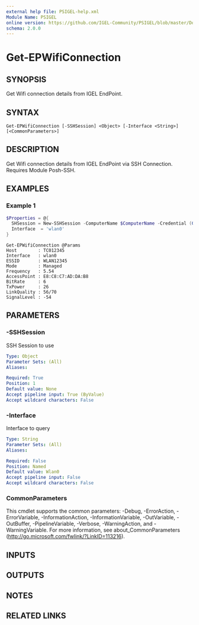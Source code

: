 ```yaml
---
external help file: PSIGEL-help.xml
Module Name: PSIGEL
online version: https://github.com/IGEL-Community/PSIGEL/blob/master/Docs/Get-EPWifiConnection.md
schema: 2.0.0
---
```


# Get-EPWifiConnection

## SYNOPSIS
Get Wifi connection details from IGEL EndPoint.

## SYNTAX

```
Get-EPWifiConnection [-SSHSession] <Object> [-Interface <String>] [<CommonParameters>]
```

## DESCRIPTION
Get Wifi connection details from IGEL EndPoint via SSH Connection.
Requires Module Posh-SSH.

## EXAMPLES

### Example 1
```powershell
$Properties = @{
  SHSession = New-SSHSession -ComputerName $ComputerName -Credential (Get-Credential) -AcceptKey
  Interface  = 'wlan0'
}
```

```
Get-EPWifiConnection @Params
Host        : TC012345
Interface   : wlan0
ESSID       : WLAN12345
Mode        : Managed
Frequency   : 5.54
AccessPoint : E8:C8:C7:AD:DA:B8
BitRate     : 6
TxPower     : 26
LinkQuality : 56/70
SignalLevel : -54
```

## PARAMETERS

### -SSHSession
SSH Session to use

```yaml
Type: Object
Parameter Sets: (All)
Aliases:

Required: True
Position: 1
Default value: None
Accept pipeline input: True (ByValue)
Accept wildcard characters: False
```

### -Interface
Interface to query

```yaml
Type: String
Parameter Sets: (All)
Aliases:

Required: False
Position: Named
Default value: Wlan0
Accept pipeline input: False
Accept wildcard characters: False
```

### CommonParameters
This cmdlet supports the common parameters: -Debug, -ErrorAction, -ErrorVariable, -InformationAction, -InformationVariable, -OutVariable, -OutBuffer, -PipelineVariable, -Verbose, -WarningAction, and -WarningVariable. For more information, see about_CommonParameters (http://go.microsoft.com/fwlink/?LinkID=113216).

## INPUTS

## OUTPUTS

## NOTES

## RELATED LINKS
